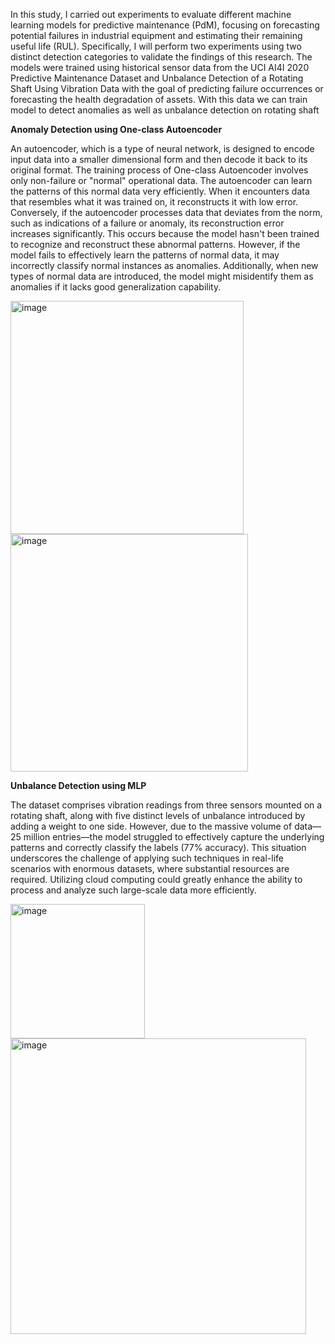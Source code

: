 In this study, I carried out experiments to evaluate different machine learning models for 
predictive maintenance (PdM), focusing on forecasting potential failures in industrial 
equipment and estimating their remaining useful life (RUL). Specifically, I will perform two 
experiments using two distinct detection categories to validate the findings of this research. 
The models were trained using historical sensor data from the UCI AI4I 2020 Predictive 
Maintenance Dataset and Unbalance Detection of a Rotating Shaft Using Vibration Data with 
the goal of predicting failure occurrences or forecasting the health degradation of assets. With 
this data we can train model to detect anomalies as well as unbalance detection on rotating 
shaft 

**Anomaly Detection using One-class Autoencoder**  

An autoencoder, which is a type of neural network, is designed to encode input data into a 
smaller dimensional form and then decode it back to its original format. The training process 
of One-class Autoencoder involves only non-failure or "normal" operational data. The 
autoencoder can learn the patterns of this normal data very efficiently. When it encounters 
data that resembles what it was trained on, it reconstructs it with low error. Conversely, if the 
autoencoder processes data that deviates from the norm, such as indications of a failure or 
anomaly, its reconstruction error increases significantly. This occurs because the model hasn't 
been trained to recognize and reconstruct these abnormal patterns. However, if the model 
fails to effectively learn the patterns of normal data, it may incorrectly classify normal 
instances as anomalies. Additionally, when new types of normal data are introduced, the 
model might misidentify them as anomalies if it lacks good generalization capability. 

<img width="373" alt="image" src="https://github.com/user-attachments/assets/686bf4b4-b0d4-4e83-ae2f-ae825e76aafd" />

<img width="380" alt="image" src="https://github.com/user-attachments/assets/0e030f9f-5fbf-478d-9471-a72c25db146e" />

**Unbalance Detection using MLP**  

The dataset comprises vibration readings from three sensors mounted on a rotating shaft, 
along with five distinct levels of unbalance introduced by adding a weight to one side. 
However, due to the massive volume of data—25 million entries—the model struggled to 
effectively capture the underlying patterns and correctly classify the labels (77% accuracy). 
This situation underscores the challenge of applying such techniques in real-life scenarios 
with enormous datasets, where substantial resources are required. Utilizing cloud computing 
could greatly enhance the ability to process and analyze such large-scale data more 
efficiently.  


<img width="215" alt="image" src="https://github.com/user-attachments/assets/adddb047-a445-4bac-8f3a-314ef413beb0" />  



<img width="473" alt="image" src="https://github.com/user-attachments/assets/21b3a47b-349d-4a27-aa3a-30eb71fe8b22" />
